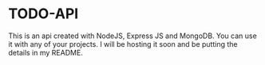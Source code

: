 # TODO-API
This is an api created with NodeJS, Express JS and MongoDB. You can use it with any of your projects. I will be hosting it soon and be putting the details in my README.
